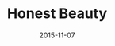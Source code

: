 ---
layout: site
title: "Honest Beauty"
date: 2015-11-07
categories: [lifestyle]
version: 1.5.3
major: 1
minor: 5
patch: 3
slug: honest-beauty
link: https://www.honestbeauty.com/
submitter: lpolepeddi
permalink: /sites/:slug
---
